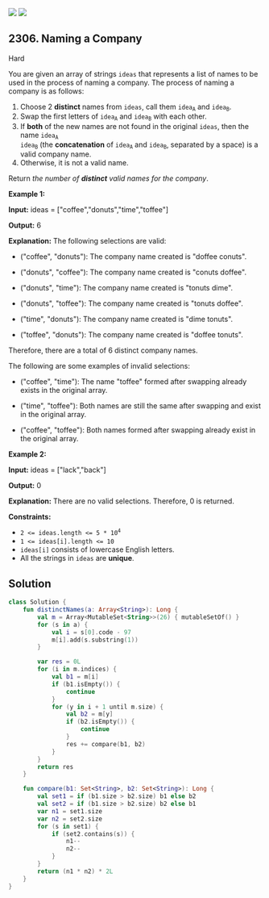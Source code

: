 [![](https://img.shields.io/github/stars/javadev/LeetCode-in-Kotlin?label=Stars&style=flat-square)](https://github.com/javadev/LeetCode-in-Kotlin)
[![](https://img.shields.io/github/forks/javadev/LeetCode-in-Kotlin?label=Fork%20me%20on%20GitHub%20&style=flat-square)](https://github.com/javadev/LeetCode-in-Kotlin/fork)

## 2306\. Naming a Company

Hard

You are given an array of strings `ideas` that represents a list of names to be used in the process of naming a company. The process of naming a company is as follows:

1.  Choose 2 **distinct** names from `ideas`, call them <code>idea<sub>A</sub></code> and <code>idea<sub>B</sub></code>.
2.  Swap the first letters of <code>idea<sub>A</sub></code> and <code>idea<sub>B</sub></code> with each other.
3.  If **both** of the new names are not found in the original `ideas`, then the name <code>idea<sub>A</sub> idea<sub>B</sub></code> (the **concatenation** of <code>idea<sub>A</sub></code> and <code>idea<sub>B</sub></code>, separated by a space) is a valid company name.
4.  Otherwise, it is not a valid name.

Return _the number of **distinct** valid names for the company_.

**Example 1:**

**Input:** ideas = ["coffee","donuts","time","toffee"]

**Output:** 6

**Explanation:** The following selections are valid:

- ("coffee", "donuts"): The company name created is "doffee conuts".

- ("donuts", "coffee"): The company name created is "conuts doffee".

- ("donuts", "time"): The company name created is "tonuts dime".

- ("donuts", "toffee"): The company name created is "tonuts doffee".

- ("time", "donuts"): The company name created is "dime tonuts".

- ("toffee", "donuts"): The company name created is "doffee tonuts".

Therefore, there are a total of 6 distinct company names.


The following are some examples of invalid selections:

- ("coffee", "time"): The name "toffee" formed after swapping already exists in the original array.

- ("time", "toffee"): Both names are still the same after swapping and exist in the original array.

- ("coffee", "toffee"): Both names formed after swapping already exist in the original array. 

**Example 2:**

**Input:** ideas = ["lack","back"]

**Output:** 0

**Explanation:** There are no valid selections. Therefore, 0 is returned. 

**Constraints:**

*   <code>2 <= ideas.length <= 5 * 10<sup>4</sup></code>
*   `1 <= ideas[i].length <= 10`
*   `ideas[i]` consists of lowercase English letters.
*   All the strings in `ideas` are **unique**.

## Solution

```kotlin
class Solution {
    fun distinctNames(a: Array<String>): Long {
        val m = Array<MutableSet<String>>(26) { mutableSetOf() }
        for (s in a) {
            val i = s[0].code - 97
            m[i].add(s.substring(1))
        }

        var res = 0L
        for (i in m.indices) {
            val b1 = m[i]
            if (b1.isEmpty()) {
                continue
            }
            for (y in i + 1 until m.size) {
                val b2 = m[y]
                if (b2.isEmpty()) {
                    continue
                }
                res += compare(b1, b2)
            }
        }
        return res
    }

    fun compare(b1: Set<String>, b2: Set<String>): Long {
        val set1 = if (b1.size > b2.size) b1 else b2
        val set2 = if (b1.size > b2.size) b2 else b1
        var n1 = set1.size
        var n2 = set2.size
        for (s in set1) {
            if (set2.contains(s)) {
                n1--
                n2--
            }
        }
        return (n1 * n2) * 2L
    }
}
```
